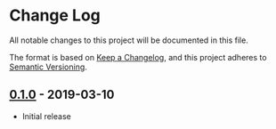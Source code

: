 # Change Log

All notable changes to this project will be documented in this file.

The format is based on [Keep a Changelog](https://keepachangelog.com/en/1.0.0/),
and this project adheres to [Semantic Versioning](https://semver.org/spec/v2.0.0.html).

## [0.1.0] - 2019-03-10

- Initial release

[0.1.0]: https://github.com/eugnma/git-profile/compare/eac85d4...v0.1.0